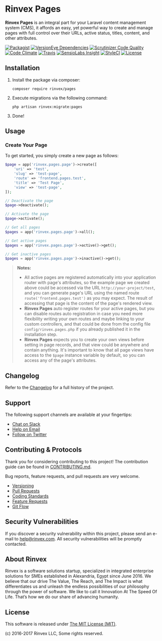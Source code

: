 # Rinvex Pages

**Rinvex Pages** is an integral part for your Laravel content management system (CMS), it affords an easy, yet powerful way to create and manage pages with full control over their URLs, active status, titles, content, and other attributes.

[![Packagist](https://img.shields.io/packagist/v/rinvex/pages.svg?label=Packagist&style=flat-square)](https://packagist.org/packages/rinvex/pages)
[![VersionEye Dependencies](https://img.shields.io/versioneye/d/php/rinvex:pages.svg?label=Dependencies&style=flat-square)](https://www.versioneye.com/php/rinvex:pages/)
[![Scrutinizer Code Quality](https://img.shields.io/scrutinizer/g/rinvex/pages.svg?label=Scrutinizer&style=flat-square)](https://scrutinizer-ci.com/g/rinvex/pages/)
[![Code Climate](https://img.shields.io/codeclimate/github/rinvex/pages.svg?label=CodeClimate&style=flat-square)](https://codeclimate.com/github/rinvex/pages)
[![Travis](https://img.shields.io/travis/rinvex/pages.svg?label=TravisCI&style=flat-square)](https://travis-ci.org/rinvex/pages)
[![SensioLabs Insight](https://img.shields.io/sensiolabs/i/e87d27d0-0592-4f89-b224-01ed6cb51f82.svg?label=SensioLabs&style=flat-square)](https://insight.sensiolabs.com/projects/e87d27d0-0592-4f89-b224-01ed6cb51f82)
[![StyleCI](https://styleci.io/repos/98953486/shield)](https://styleci.io/repos/98953486)
[![License](https://img.shields.io/packagist/l/rinvex/pages.svg?label=License&style=flat-square)](https://github.com/rinvex/pages/blob/develop/LICENSE)


## Installation

1. Install the package via composer:
    ```shell
    composer require rinvex/pages
    ```

2. Execute migrations via the following command:
    ```
    php artisan rinvex:migrate:pages
    ```

3. Done!

## Usage

### Create Your Page

To get started, you simply create a new page as follows:

```php
$page = app('rinvex.pages.page')->create([
    'uri' => 'test',
    'slug' => 'test-page',
    'route' => 'frontend.pages.test',
    'title' => 'Test Page',
    'view' => 'test-page',
]);

// Deactivate the page
$page->deactivate();

// Activate the page
$page->activate();

// Get all pages
$pages = app('rinvex.pages.page')->all();

// Get active pages
$pages = app('rinvex.pages.page')->active()->get();

// Get inactive pages
$pages = app('rinvex.pages.page')->inactive()->get();
```

> **Notes:**
> - All active pages are registered automatically into your application router with page's attributes, so the example page we created above could be accessed via the URL `http://your-project/test`, and you can generate page's URL using the named route `route('frontend.pages.test')` as you may expect. The result of accessing that page is the content of the page's rendered view.
> - **Rinvex Pages** auto register routes for your active pages, but you can disable routes auto registration in case you need more flexibility writing your own routes and maybe linking to your custom controllers, and that could be done from the config file `config/rinvex.pages.php` if you already published it in the installation step.
> - **Rinvex Pages** expects you to create your own views before setting in page records, and that view could be anywhere and contain anything. It's important to know that all page views have access to the `$page` instance variable by default, so you can access any of the page's attributes.


## Changelog

Refer to the [Changelog](CHANGELOG.md) for a full history of the project.


## Support

The following support channels are available at your fingertips:

- [Chat on Slack](http://chat.rinvex.com)
- [Help on Email](mailto:help@rinvex.com)
- [Follow on Twitter](https://twitter.com/rinvex)


## Contributing & Protocols

Thank you for considering contributing to this project! The contribution guide can be found in [CONTRIBUTING.md](CONTRIBUTING.md).

Bug reports, feature requests, and pull requests are very welcome.

- [Versioning](CONTRIBUTING.md#versioning)
- [Pull Requests](CONTRIBUTING.md#pull-requests)
- [Coding Standards](CONTRIBUTING.md#coding-standards)
- [Feature Requests](CONTRIBUTING.md#feature-requests)
- [Git Flow](CONTRIBUTING.md#git-flow)


## Security Vulnerabilities

If you discover a security vulnerability within this project, please send an e-mail to [help@rinvex.com](help@rinvex.com). All security vulnerabilities will be promptly contacted.


## About Rinvex

Rinvex is a software solutions startup, specialized in integrated enterprise solutions for SMEs established in Alexandria, Egypt since June 2016. We believe that our drive The Value, The Reach, and The Impact is what differentiates us and unleash the endless possibilities of our philosophy through the power of software. We like to call it Innovation At The Speed Of Life. That’s how we do our share of advancing humanity.


## License

This software is released under [The MIT License (MIT)](LICENSE).

(c) 2016-2017 Rinvex LLC, Some rights reserved.
